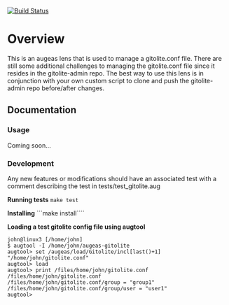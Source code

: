 [![Build Status](https://travis-ci.org/jjulien/augeas-gitolite.png)](https://travis-ci.org/jjulien/augeas-gitolite)

Overview
==============
This is an augeas lens that is used to manage a gitolite.conf file.  There are still some additional challenges to managing the gitolite.conf file since it resides in the gitolite-admin repo.  The best way to use this lens is in conjunction with your own custom script to clone and push the gitolite-admin repo before/after changes.

Documentation
-----------
### Usage
Coming soon...

### Development
Any new features or modifications should have an associated test with a comment describing the test in tests/test_gitolite.aug

**Running tests**
```make test```

**Installing**
```make install````

**Loading a test gitolite config file using augtool**
```
john@linux3 [/home/john]
$ augtool -I /home/john/augeas-gitolite
augtool> set /augeas/load/Gitolite/incl[last()+1] "/home/john/gitolite.conf"
augtool> load
augtool> print /files/home/john/gitolite.conf
/files/home/john/gitolite.conf
/files/home/john/gitolite.conf/group = "group1"
/files/home/john/gitolite.conf/group/user = "user1"
augtool> 
```
